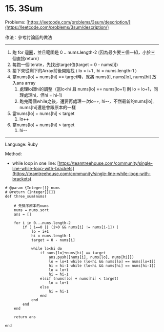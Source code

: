 # 15. 3Sum

Problems: [https://leetcode.com/problems/3sum/description/](https://leetcode.com/problems/3sum/description/)

作法：參考討論區的做法

---

1. 跑 for 迴圈，並且範圍是 0 .. nums.length-2  \(因為最少要三個一組，小於三個直接return）
2. 每跑一個iterate，先找出target值\(target = 0 - nums\[i\]\)
3. 接下來從剩下的Array前後開始找  \(  lo = i+1 ,   hi = nums.length-1  \)
4. 當nums\[lo\] + nums\[hi\] == target時，就將 nums\[i\], nums\[lo\], nums\[hi\] 放入ans array
   1. 處理lo跟hi的調整（當lo&lt;hi 且 nums\[lo\] == nums\[lo+1\] 則 lo = lo+1，同理處理hi，但hi = hi-1）
   2. 跑完兩個while之後，還要再處理一次lo++, hi--，不然最新的nums\[lo\], nums\[hi\]還是會跟原本的一樣
5. 當nums\[lo\] + nums\[hi\] &lt; target
   1. lo++
6. 當nums\[lo\] + nums\[hi\] &gt; target
   1. hi--

---

Language: Ruby

Method: 

* while loop in one line: [https://teamtreehouse.com/community/single-line-while-loop-with-brackets](https://teamtreehouse.com/community/single-line-while-loop-with-brackets)

```
# @param {Integer[]} nums
# @return {Integer[][]}
def three_sum(nums)

    # 先排序原本的nums
    nums = nums.sort            
    ans = []

    for i in 0...nums.length-2
        if ( i==0 || (i>0 && nums[i] != nums[i-1]) )
            lo = i+1
            hi = nums.length-1
            target = 0 - nums[i]                        

            while lo<hi do
                if nums[lo]+nums[hi] == target
                    ans.push([nums[i], nums[lo], nums[hi]])
                    lo = lo+1 while (lo<hi && nums[lo] == nums[lo+1])
                    hi = hi-1 while (lo<hi && nums[hi] == nums[hi-1])                                     
                    lo = lo+1
                    hi = hi-1
                elsif (nums[lo] + nums[hi] < target)
                    lo = lo+1
                else
                    hi = hi-1
                end
            end
        end
    end

    return ans

end
```



